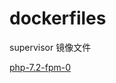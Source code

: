 # dockerfiles
supervisor 镜像文件

[php-7.2-fpm-0](https://gitee.com/rdisme/dockerfiles/blob/master/redis/releases/Dockerfile-php-7.2-fpm-0)